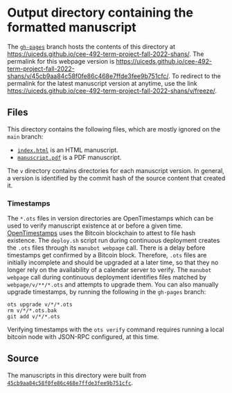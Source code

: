 # Output directory containing the formatted manuscript

The [`gh-pages`](https://github.com/uiceds/cee-492-term-project-fall-2022-shans/tree/gh-pages) branch hosts the contents of this directory at <https://uiceds.github.io/cee-492-term-project-fall-2022-shans/>.
The permalink for this webpage version is <https://uiceds.github.io/cee-492-term-project-fall-2022-shans/v/45cb9aa84c58f0fe86c468e7ffde3fee9b751cfc/>.
To redirect to the permalink for the latest manuscript version at anytime, use the link <https://uiceds.github.io/cee-492-term-project-fall-2022-shans/v/freeze/>.

## Files

This directory contains the following files, which are mostly ignored on the `main` branch:

+ [`index.html`](index.html) is an HTML manuscript.
+ [`manuscript.pdf`](manuscript.pdf) is a PDF manuscript.

The `v` directory contains directories for each manuscript version.
In general, a version is identified by the commit hash of the source content that created it.

### Timestamps

The `*.ots` files in version directories are OpenTimestamps which can be used to verify manuscript existence at or before a given time.
[OpenTimestamps](https://opentimestamps.org/) uses the Bitcoin blockchain to attest to file hash existence.
The `deploy.sh` script run during continuous deployment creates the `.ots` files through its `manubot webpage` call.
There is a delay before timestamps get confirmed by a Bitcoin block.
Therefore, `.ots` files are initially incomplete and should be upgraded at a later time, so that they no longer rely on the availability of a calendar server to verify.
The `manubot webpage` call during continuous deployment identifies files matched by `webpage/v/**/*.ots` and attempts to upgrade them.
You can also manually upgrade timestamps, by running the following in the `gh-pages` branch:

```shell
ots upgrade v/*/*.ots
rm v/*/*.ots.bak
git add v/*/*.ots
```

Verifying timestamps with the `ots verify` command requires running a local bitcoin node with JSON-RPC configured, at this time.

## Source

The manuscripts in this directory were built from
[`45cb9aa84c58f0fe86c468e7ffde3fee9b751cfc`](https://github.com/uiceds/cee-492-term-project-fall-2022-shans/commit/45cb9aa84c58f0fe86c468e7ffde3fee9b751cfc).
